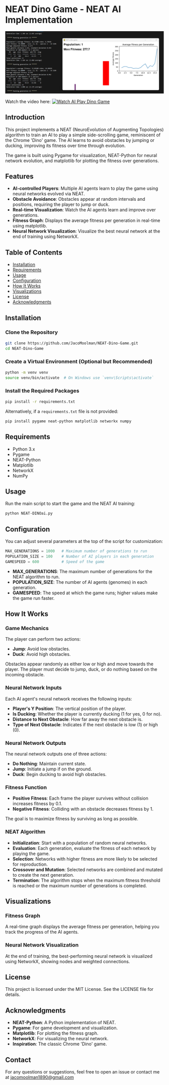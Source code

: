 
# NEAT Dino Game - NEAT AI Implementation

![NEAT Dino Game](NEAT-DINO.png)

Watch the video here:
[![Watch AI Play Dino Game](https://img.youtube.com/vi/6DlvJimHz6w/0.jpg)](https://www.youtube.com/watch?v=6DlvJimHz6w)


## Introduction
This project implements a NEAT (NeuroEvolution of Augmenting Topologies) algorithm to train an AI to play a simple side-scrolling game, reminiscent of the Chrome 'Dino' game. The AI learns to avoid obstacles by jumping or ducking, improving its fitness over time through evolution.

The game is built using Pygame for visualization, NEAT-Python for neural network evolution, and matplotlib for plotting the fitness over generations.

## Features
- **AI-controlled Players**: Multiple AI agents learn to play the game using neural networks evolved via NEAT.
- **Obstacle Avoidance**: Obstacles appear at random intervals and positions, requiring the player to jump or duck.
- **Real-time Visualization**: Watch the AI agents learn and improve over generations.
- **Fitness Graph**: Displays the average fitness per generation in real-time using matplotlib.
- **Neural Network Visualization**: Visualize the best neural network at the end of training using NetworkX.

## Table of Contents
- [Installation](#installation)
- [Requirements](#requirements)
- [Usage](#usage)
- [Configuration](#configuration)
- [How It Works](#how-it-works)
- [Visualizations](#visualizations)
- [License](#license)
- [Acknowledgments](#acknowledgments)

## Installation

### Clone the Repository
```bash
git clone https://github.com/JacoMoolman/NEAT-Dino-Game.git
cd NEAT-Dino-Game
```

### Create a Virtual Environment (Optional but Recommended)
```bash
python -m venv venv
source venv/bin/activate  # On Windows use `venv\Scripts\activate`
```

### Install the Required Packages
```bash
pip install -r requirements.txt
```

Alternatively, if a `requirements.txt` file is not provided:
```bash
pip install pygame neat-python matplotlib networkx numpy
```

## Requirements
- Python 3.x
- Pygame
- NEAT-Python
- Matplotlib
- NetworkX
- NumPy

## Usage
Run the main script to start the game and the NEAT AI training:
```bash
python NEAT-DINOai.py
```
## Configuration
You can adjust several parameters at the top of the script for customization:
```python
MAX_GENERATIONS = 1000   # Maximum number of generations to run
POPULATION_SIZE = 100    # Number of AI players in each generation
GAMESPEED = 600          # Speed of the game
```

- **MAX_GENERATIONS**: The maximum number of generations for the NEAT algorithm to run.
- **POPULATION_SIZE**: The number of AI agents (genomes) in each generation.
- **GAMESPEED**: The speed at which the game runs; higher values make the game run faster.

## How It Works

### Game Mechanics
The player can perform two actions:
- **Jump**: Avoid low obstacles.
- **Duck**: Avoid high obstacles.

Obstacles appear randomly as either low or high and move towards the player. The player must decide to jump, duck, or do nothing based on the incoming obstacle.

### Neural Network Inputs
Each AI agent's neural network receives the following inputs:
- **Player's Y Position**: The vertical position of the player.
- **Is Ducking**: Whether the player is currently ducking (1 for yes, 0 for no).
- **Distance to Next Obstacle**: How far away the next obstacle is.
- **Type of Next Obstacle**: Indicates if the next obstacle is low (1) or high (0).

### Neural Network Outputs
The neural network outputs one of three actions:
- **Do Nothing**: Maintain current state.
- **Jump**: Initiate a jump if on the ground.
- **Duck**: Begin ducking to avoid high obstacles.

### Fitness Function
- **Positive Fitness**: Each frame the player survives without collision increases fitness by 0.1.
- **Negative Fitness**: Colliding with an obstacle decreases fitness by 1.

The goal is to maximize fitness by surviving as long as possible.

### NEAT Algorithm
- **Initialization**: Start with a population of random neural networks.
- **Evaluation**: Each generation, evaluate the fitness of each network by playing the game.
- **Selection**: Networks with higher fitness are more likely to be selected for reproduction.
- **Crossover and Mutation**: Selected networks are combined and mutated to create the next generation.
- **Termination**: The algorithm stops when the maximum fitness threshold is reached or the maximum number of generations is completed.

## Visualizations

### Fitness Graph
A real-time graph displays the average fitness per generation, helping you track the progress of the AI agents.

### Neural Network Visualization
At the end of training, the best-performing neural network is visualized using NetworkX, showing nodes and weighted connections.

## License
This project is licensed under the MIT License. See the LICENSE file for details.

## Acknowledgments
- **NEAT-Python**: A Python implementation of NEAT.
- **Pygame**: For game development and visualization.
- **Matplotlib**: For plotting the fitness graph.
- **NetworkX**: For visualizing the neural network.
- **Inspiration**: The classic Chrome 'Dino' game.

## Contact
For any questions or suggestions, feel free to open an issue or contact me at jacomoolman1890@gmail.com
